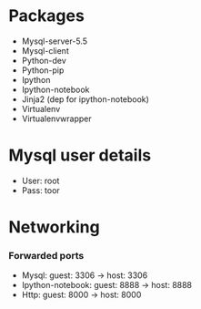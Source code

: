 Packages
===========

* Mysql-server-5.5
* Mysql-client
* Python-dev
* Python-pip
* Ipython
* Ipython-notebook
* Jinja2 (dep for ipython-notebook)
* Virtualenv
* Virtualenvwrapper

Mysql user details
==================

* User: root
* Pass: toor

Networking
==========

### Forwarded ports
* Mysql: guest: 3306 -> host: 3306
* Ipython-notebook: guest: 8888 -> host: 8888
* Http: guest: 8000 -> host: 8000

